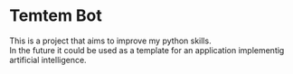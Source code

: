 # Temtem Bot
This is a project that aims to improve my python skills.  
In the future it could be used as a template for an application implementig artificial intelligence.

